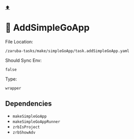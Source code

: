 [⬆️](./README.md)

# 🐹 AddSimpleGoApp

File Location:

    /zaruba-tasks/make/simpleGoApp/task.addSimpleGoApp.yaml

Should Sync Env:

    false

Type:

    wrapper


## Dependencies

* `makeSimpleGoApp`
* `makeSimpleGoAppRunner`
* `zrbIsProject`
* `zrbShowAdv`